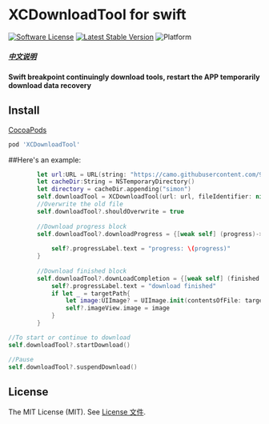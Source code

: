 # XCDownloadTool for swift

[![Software License](https://img.shields.io/badge/license-MIT-brightgreen.svg)](LICENSE.md)
[![Latest Stable Version](http://img.shields.io/cocoapods/v/XCDownloadTool.svg)](https://github.com/wuchun4/XCDownloadTool)
![Platform](http://img.shields.io/cocoapods/p/XCDownloadTool.svg)




##### [中文说明](https://github.com/wuchun4/XCDownloadTool/blob/master/LICENSE)

#### Swift breakpoint continuingly download tools, restart the APP temporarily download data recovery

## Install
[CocoaPods](http://cocoapods.org)

```ruby
pod 'XCDownloadTool'
```

##Here's an example:
```swift
        let url:URL = URL(string: "https://camo.githubusercontent.com/91481851b3130c22fdbb0d3dfb91869fa4bd2174/687474703a2f2f692e696d6775722e636f6d2f30684a384d7a572e676966")!
        let cacheDir:String = NSTemporaryDirectory()
        let directory = cacheDir.appending("simon")
        self.downloadTool = XCDownloadTool(url: url, fileIdentifier: nil, targetDirectory: directory, shouldResume: true)
        //Overwrite the old file
        self.downloadTool?.shouldOverwrite = true
        
        //Download progress block        
        self.downloadTool?.downloadProgress = {[weak self] (progress)-> Void in
            
            self?.progressLabel.text = "progress: \(progress)"
        }
        
        //Download finished block
        self.downloadTool?.downLoadCompletion = {[weak self] (finished:Bool ,targetPath:String?, error:Error?) -> Void in
            self?.progressLabel.text = "download finished"
            if let _ = targetPath{
                let image:UIImage? = UIImage.init(contentsOfFile: targetPath!)
                self?.imageView.image = image
            }
        }
```

```swift
//To start or continue to download
self.downloadTool?.startDownload()
```

```swift
//Pause
self.downloadTool?.suspendDownload()
```

## License

The MIT License (MIT). See [License 文件](https://github.com/wuchun4/XCDownloadTool/blob/master/LICENSE).